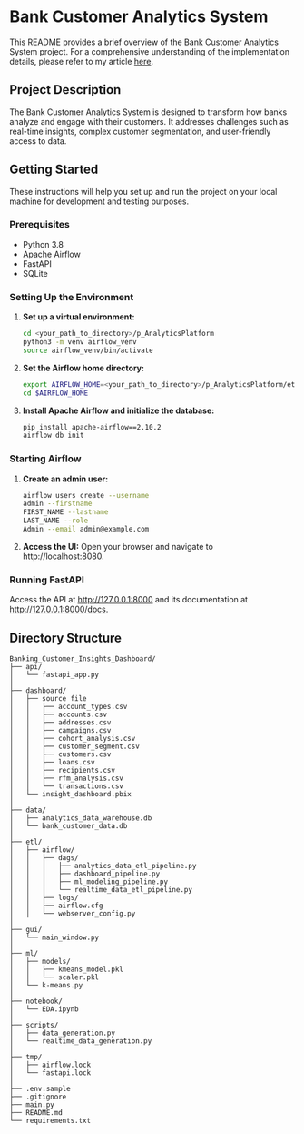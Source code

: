 # Bank Customer Analytics System

This README provides a brief overview of the Bank Customer Analytics System project. For a comprehensive understanding of the implementation details, please refer to my article [here](https://medium.com/@kpn23/bank-customer-analytics-system-a-data-engineering-and-ml-project-610d7e157f39).

## Project Description

The Bank Customer Analytics System is designed to transform how banks analyze and engage with their customers. It addresses challenges such as real-time insights, complex customer segmentation, and user-friendly access to data.

## Getting Started

These instructions will help you set up and run the project on your local machine for development and testing purposes.

### Prerequisites

- Python 3.8
- Apache Airflow
- FastAPI
- SQLite

### Setting Up the Environment

1. **Set up a virtual environment:**
   ```bash
   cd <your_path_to_directory>/p_AnalyticsPlatform
   python3 -m venv airflow_venv
   source airflow_venv/bin/activate

2. **Set the Airflow home directory:**
    ```bash
    export AIRFLOW_HOME=<your_path_to_directory>/p_AnalyticsPlatform/etl/airflow
    cd $AIRFLOW_HOME

3. **Install Apache Airflow and initialize the database:**
    ```bash
    pip install apache-airflow==2.10.2
    airflow db init

### Starting Airflow
1. **Create an admin user:**
    ```bash
    airflow users create --username 
    admin --firstname 
    FIRST_NAME --lastname 
    LAST_NAME --role 
    Admin --email admin@example.com

2. **Access the UI:**
Open your browser and navigate to http://localhost:8080.

### Running FastAPI

Access the API at http://127.0.0.1:8000 and its documentation at http://127.0.0.1:8000/docs.

## Directory Structure
```text
Banking_Customer_Insights_Dashboard/
├── api/
│   └── fastapi_app.py
│
├── dashboard/
│   ├── source file               
│   │   ├── account_types.csv
│   │   ├── accounts.csv
│   │   ├── addresses.csv  
│   │   ├── campaigns.csv
│   │   ├── cohort_analysis.csv  
│   │   ├── customer_segment.csv
│   │   ├── customers.csv
│   │   ├── loans.csv
│   │   ├── recipients.csv
│   │   ├── rfm_analysis.csv
│   │   └── transactions.csv
│   └── insight_dashboard.pbix
│
├── data/
│   ├── analytics_data_warehouse.db
│   └── bank_customer_data.db
│
├── etl/
│   ├── airflow/                  
│   │   ├── dags/
│   │   │   ├── analytics_data_etl_pipeline.py
│   │   │   ├── dashboard_pipeline.py
│   │   │   ├── ml_modeling_pipeline.py                
│   │   │   └── realtime_data_etl_pipeline.py
│   │   ├── logs/
│   │   ├── airflow.cfg           
│   │   └── webserver_config.py
│
├── gui/
│   └── main_window.py
│
├── ml/
│   ├── models/                   
│   │   ├── kmeans_model.pkl
│   │   └── scaler.pkl
│   └── k-means.py              
│
├── notebook/
│   └── EDA.ipynb
│
├── scripts/                     
│   ├── data_generation.py        
│   └── realtime_data_generation.py         
│
├── tmp/                     
│   ├── airflow.lock
│   └── fastapi.lock
│
├── .env.sample  
├── .gitignore
├── main.py                       
├── README.md
└── requirements.txt
```